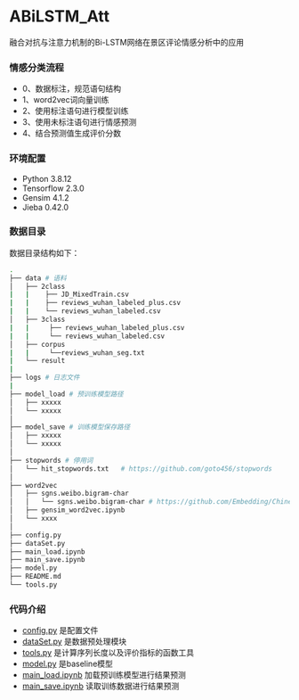 # ABiLSTM_Att
融合对抗与注意力机制的Bi-LSTM网络在景区评论情感分析中的应用

### 情感分类流程
- 0、数据标注，规范语句结构
- 1、word2vec词向量训练
- 2、使用标注语句进行模型训练
- 3、使用未标注语句进行情感预测
- 4、结合预测值生成评价分数

### 环境配置
- Python 3.8.12
- Tensorflow 2.3.0
- Gensim 4.1.2
- Jieba 0.42.0
<!-- 代码是在tensorflow2.0环境下运行的，但使用到了tf1.0的API，若使用tf1.0环境运行则需要修改相关引用 -->

### 数据目录
数据目录结构如下：
```bash
.
├── data # 语料
│   ├── 2class
|   |    ├── JD_MixedTrain.csv
|   |    ├── reviews_wuhan_labeled_plus.csv 
|   |    └── reviews_wuhan_labeled.csv
│   ├── 3class
|   |     ├── reviews_wuhan_labeled_plus.csv
|   |     └── reviews_wuhan_labeled.csv
│   ├── corpus
|   |     └──reviews_wuhan_seg.txt
|   └── result
|
├── logs # 日志文件
|
├── model_load # 预训练模型路径
│   ├── xxxxx
│   └── xxxxx
│
├── model_save # 训练模型保存路径
│   ├── xxxxx
│   └── xxxxx
│
├── stopwords # 停用词
│   └── hit_stopwords.txt   # https://github.com/goto456/stopwords
│
├── word2vec
│   ├── sgns.weibo.bigram-char
│   │   └── sgns.weibo.bigram-char # https://github.com/Embedding/Chinese-Word-Vectors
│   ├── gensim_word2vec.ipynb
│   └── xxxx
│
├── config.py
├── dataSet.py
├── main_load.ipynb
├── main_save.ipynb
├── model.py
├── README.md
└── tools.py
```

### 代码介绍
- [config.py](config.py) 是配置文件
- [dataSet.py](dataSet.py) 是数据预处理模块
- [tools.py](tools.py) 是计算序列长度以及评价指标的函数工具
- [model.py](model.py) 是baseline模型
- [main_load.ipynb](main_load.ipynb) 加载预训练模型进行结果预测
- [main_save.ipynb](main_save.ipynb) 读取训练数据进行结果预测
